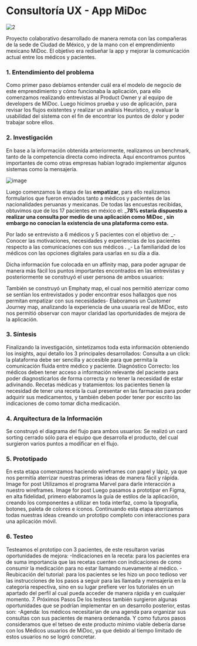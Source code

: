 # Consultoría UX - App MiDoc

![2](https://user-images.githubusercontent.com/60928881/92635590-b3e1e500-f29b-11ea-841a-8be051adab62.png)

Proyecto colaborativo desarrollado de manera remota con las compañeras de la sede de Ciudad de México, y de la mano con el emprendimiento mexicano MiDoc.
El objetivo era rediseñar la app y mejorar la comunicación actual entre los médicos y pacientes.

### 1. Entendimiento del problema
Como primer paso debíamos entender cuál era el modelo de negocio de este emprendimiento y cómo funcionaba la aplicación, para ello comenzamos realizando entrevistas al Product Owner y al equipo de developers de MiDoc.
Luego hicimos prueba y uso de aplicación, para revisar los flujos existentes y realizar un análisis Heurístico, y evaluar la usabilidad del sistema con el fin de encontrar los puntos de dolor y poder trabajar sobre ellos.


### 2. Investigación
En base a la información obtenida anteriormente, realizamos un benchmark, tanto de la competencia directa como indirecta.
Aquí encontramos puntos importantes de como otras empresas habían logrado implementar algunos sistemas como la mensajería.

![image](https://user-images.githubusercontent.com/60928881/92655375-e64d0b80-f2b6-11ea-8024-4a2fa1b5dca2.png)
 


Luego comenzamos la etapa de las **empatizar**, para ello realizamos formularios que fueron enviados tanto a médicos y pacientes de las nacionalidades peruanas y mexicanas.
De todas las encuestas recibidas, obtuvimos que de los 17 pacientes en méxico el: _**78% estaría dispuesto a realizar una consulta por medio de una aplicación como MiDoc , sin embargo no conocían la existencia de una plataforma como esta.** 


Por lado se entrevisto a 6 médicos y 5 pacientes con el objetivo de:
_- Conocer las motivaciones, necesidades y experiencias de los pacientes respecto a las comunicaciones con sus médicos .
_- La familiaridad de los médicos con las opciones digitales para usarlas en su día a día.

Dicha información fue colocada en un affinity map, para poder agrupar de manera más fácil los puntos importantes encontrados en las entrevistas y posteriormente se construyó el user persona de ambos usuarios:







También se construyó un Emphaty map, el cual nos permitió aterrizar como se sentían los entrevistados y poder encontrar esos hallazgos que nos permitan empatizar con sus necesidades-
Elaboramos un Customer Journey map, analizando la experiencia de una usuaria real de MiDoc, esto nos permitió observar con mayor claridad las oportunidades de mejora de la aplicación.

### 3. Síntesis
Finalizando la investigación, sintetizamos toda esta información obteniendo los insights, aquí detallo los 3 principales desarrollados:
Consulta a un click: la plataforma debe ser sencilla y accesible para que permita la comunicación fluida entre médico y paciente.
Diagnóstico Correcto: los médicos deben tener acceso a información relevante del paciente para poder diagnosticarlos de forma correcta y no tener la necesidad de estar adivinando.
Recetas médicas y tratamientos: los pacientes tienen la necesidad de tener una receta la cual presentar en las farmacias para poder adquirir sus medicamentos, y también deben poder tener por escrito las indicaciones de como tomar dicha medicación.

### 4. Arquitectura de la Información
Se construyó el diagrama del flujo para ambos usuarios:
Se realizó un card sorting cerrado sólo para el equipo que desarrolla el producto, del cual surgieron varios puntos a modificar en el flujo.

### 5. Prototipado
En esta etapa comenzamos haciendo wireframes con papel y lápiz, ya que nos permitía aterrizar nuestras primeras ideas de manera fácil y rápida.
Image for post
Utilizamos el programa Marvel para darle interacción a nuestro wireframes.
Image for post
Luego pasamos a prototipar en Figma, en alta fidelidad, primero elaboramos la guía de estilos de la aplicación, creando los componentes a utilizar en toda interfaz, como la tipografía, botones, paleta de colores e íconos.
Continuando esta etapa aterrizamos todas nuestras ideas creando un prototipo completo con interacciones para una aplicación móvil.
### 6. Testeo
Testeamos el prototipo con 3 pacientes, de este resultaron varias oportunidades de mejora:
-Indicaciones en la receta: para los pacientes era de suma importancia que las recetas cuenten con indicaciones de como consumir la medicación para no estar llamando nuevamente al médico.
-Reubicación del tutorial: para los pacientes se les hizo un poco tedioso ver las instrucciones de los pasos a seguir para las llamada y mensajería en la categoría respectiva, sino en su lugar prefiere ver los tutoriales en un apartado del perfil al cual pueda acceder de manera rápida y en cualquier momento.
7. Próximos Pasos
De los testeos también surgieron algunas oportunidades que se podrían implementar en un desarrollo posterior, estas son:
-Agenda: los médicos necesitarían de una agenda para organizar sus consultas con sus pacientes de manera ordenanda.
Y como futuros pasos consideramos que el tetseo de este producto mínimo viable debería darse con los Médicos usuarios de MiDoc, ya que debido al tiempo limitado de estos usuarios no se logró concretar.
